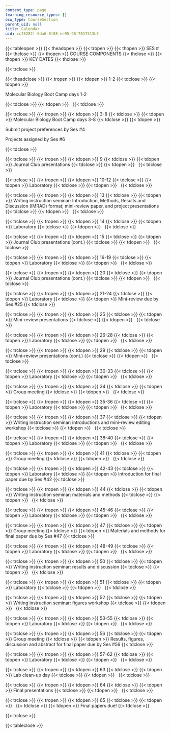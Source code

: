```yaml
---
content_type: page
learning_resource_types: []
ocw_type: CourseSection
parent_uid: null
title: Calendar
uid: cc26282f-6da6-0f88-ee95-98f7017513b7
---
```


{{< tableopen >}}
{{< theadopen >}}
{{< tropen >}}
{{< thopen >}}
SES #
{{< thclose >}}
{{< thopen >}}
COURSE COMPONENTS
{{< thclose >}}
{{< thopen >}}
KEY DATES
{{< thclose >}}

{{< trclose >}}

{{< theadclose >}}
{{< tropen >}}
{{< tdopen >}}
1-2
{{< tdclose >}}
{{< tdopen >}}


Molecular Biology Boot Camp days 1-2


{{< tdclose >}}
{{< tdopen >}}
 
{{< tdclose >}}

{{< trclose >}}
{{< tropen >}}
{{< tdopen >}}
3-8
{{< tdclose >}}
{{< tdopen >}}
Molecular Biology Boot Camp days 3-8
{{< tdclose >}}
{{< tdopen >}}


Submit project preferences by Ses #4

Projects assigned by Ses #6


{{< tdclose >}}

{{< trclose >}}
{{< tropen >}}
{{< tdopen >}}
9
{{< tdclose >}}
{{< tdopen >}}
Journal Club presentations
{{< tdclose >}}
{{< tdopen >}}
 
{{< tdclose >}}

{{< trclose >}}
{{< tropen >}}
{{< tdopen >}}
10-12
{{< tdclose >}}
{{< tdopen >}}
Laboratory
{{< tdclose >}}
{{< tdopen >}}
 
{{< tdclose >}}

{{< trclose >}}
{{< tropen >}}
{{< tdopen >}}
13
{{< tdclose >}}
{{< tdopen >}}
Writing instruction seminar: Introduction, Methods, Results and Discussion (IMRAD) format; mini-review paper, and project presentations
{{< tdclose >}}
{{< tdopen >}}
 
{{< tdclose >}}

{{< trclose >}}
{{< tropen >}}
{{< tdopen >}}
14
{{< tdclose >}}
{{< tdopen >}}
Laboratory
{{< tdclose >}}
{{< tdopen >}}
 
{{< tdclose >}}

{{< trclose >}}
{{< tropen >}}
{{< tdopen >}}
15
{{< tdclose >}}
{{< tdopen >}}
Journal Club presentations (cont.)
{{< tdclose >}}
{{< tdopen >}}
 
{{< tdclose >}}

{{< trclose >}}
{{< tropen >}}
{{< tdopen >}}
16-19
{{< tdclose >}}
{{< tdopen >}}
Laboratory
{{< tdclose >}}
{{< tdopen >}}
 
{{< tdclose >}}

{{< trclose >}}
{{< tropen >}}
{{< tdopen >}}
20
{{< tdclose >}}
{{< tdopen >}}
Journal Club presentations (cont.)
{{< tdclose >}}
{{< tdopen >}}
 
{{< tdclose >}}

{{< trclose >}}
{{< tropen >}}
{{< tdopen >}}
21-24
{{< tdclose >}}
{{< tdopen >}}
Laboratory
{{< tdclose >}}
{{< tdopen >}}
Mini-review due by Ses #25
{{< tdclose >}}

{{< trclose >}}
{{< tropen >}}
{{< tdopen >}}
25
{{< tdclose >}}
{{< tdopen >}}
Mini-review presentations
{{< tdclose >}}
{{< tdopen >}}
 
{{< tdclose >}}

{{< trclose >}}
{{< tropen >}}
{{< tdopen >}}
26-28
{{< tdclose >}}
{{< tdopen >}}
Laboratory
{{< tdclose >}}
{{< tdopen >}}
 
{{< tdclose >}}

{{< trclose >}}
{{< tropen >}}
{{< tdopen >}}
29
{{< tdclose >}}
{{< tdopen >}}
Mini-review presentations (cont.)
{{< tdclose >}}
{{< tdopen >}}
 
{{< tdclose >}}

{{< trclose >}}
{{< tropen >}}
{{< tdopen >}}
30-33
{{< tdclose >}}
{{< tdopen >}}
Laboratory
{{< tdclose >}}
{{< tdopen >}}
 
{{< tdclose >}}

{{< trclose >}}
{{< tropen >}}
{{< tdopen >}}
34
{{< tdclose >}}
{{< tdopen >}}
Group meeting
{{< tdclose >}}
{{< tdopen >}}
 
{{< tdclose >}}

{{< trclose >}}
{{< tropen >}}
{{< tdopen >}}
35-36
{{< tdclose >}}
{{< tdopen >}}
Laboratory
{{< tdclose >}}
{{< tdopen >}}
 
{{< tdclose >}}

{{< trclose >}}
{{< tropen >}}
{{< tdopen >}}
37
{{< tdclose >}}
{{< tdopen >}}
Writing instruction seminar: introductions and mini-review editing workshop
{{< tdclose >}}
{{< tdopen >}}
 
{{< tdclose >}}

{{< trclose >}}
{{< tropen >}}
{{< tdopen >}}
38-40
{{< tdclose >}}
{{< tdopen >}}
Laboratory
{{< tdclose >}}
{{< tdopen >}}
 
{{< tdclose >}}

{{< trclose >}}
{{< tropen >}}
{{< tdopen >}}
41
{{< tdclose >}}
{{< tdopen >}}
Group meeting
{{< tdclose >}}
{{< tdopen >}}
 
{{< tdclose >}}

{{< trclose >}}
{{< tropen >}}
{{< tdopen >}}
42-43
{{< tdclose >}}
{{< tdopen >}}
Laboratory
{{< tdclose >}}
{{< tdopen >}}
Introduction for final paper due by Ses #42
{{< tdclose >}}

{{< trclose >}}
{{< tropen >}}
{{< tdopen >}}
44
{{< tdclose >}}
{{< tdopen >}}
Writing instruction seminar: materials and methods
{{< tdclose >}}
{{< tdopen >}}
 
{{< tdclose >}}

{{< trclose >}}
{{< tropen >}}
{{< tdopen >}}
45-46
{{< tdclose >}}
{{< tdopen >}}
Laboratory
{{< tdclose >}}
{{< tdopen >}}
 
{{< tdclose >}}

{{< trclose >}}
{{< tropen >}}
{{< tdopen >}}
47
{{< tdclose >}}
{{< tdopen >}}
Group meeting
{{< tdclose >}}
{{< tdopen >}}
Materials and methods for final paper due by Ses #47
{{< tdclose >}}

{{< trclose >}}
{{< tropen >}}
{{< tdopen >}}
48-49
{{< tdclose >}}
{{< tdopen >}}
Laboratory
{{< tdclose >}}
{{< tdopen >}}
 
{{< tdclose >}}

{{< trclose >}}
{{< tropen >}}
{{< tdopen >}}
50
{{< tdclose >}}
{{< tdopen >}}
Writing instruction seminar: results and discussion
{{< tdclose >}}
{{< tdopen >}}
 
{{< tdclose >}}

{{< trclose >}}
{{< tropen >}}
{{< tdopen >}}
51
{{< tdclose >}}
{{< tdopen >}}
Laboratory
{{< tdclose >}}
{{< tdopen >}}
 
{{< tdclose >}}

{{< trclose >}}
{{< tropen >}}
{{< tdopen >}}
52
{{< tdclose >}}
{{< tdopen >}}
Writing instruction seminar: figures workshop
{{< tdclose >}}
{{< tdopen >}}
 
{{< tdclose >}}

{{< trclose >}}
{{< tropen >}}
{{< tdopen >}}
53-55
{{< tdclose >}}
{{< tdopen >}}
Laboratory
{{< tdclose >}}
{{< tdopen >}}
 
{{< tdclose >}}

{{< trclose >}}
{{< tropen >}}
{{< tdopen >}}
56
{{< tdclose >}}
{{< tdopen >}}
Group meeting
{{< tdclose >}}
{{< tdopen >}}
Results, figures, discussion and abstract for final paper due by Ses #56
{{< tdclose >}}

{{< trclose >}}
{{< tropen >}}
{{< tdopen >}}
57-62
{{< tdclose >}}
{{< tdopen >}}
Laboratory
{{< tdclose >}}
{{< tdopen >}}
 
{{< tdclose >}}

{{< trclose >}}
{{< tropen >}}
{{< tdopen >}}
63
{{< tdclose >}}
{{< tdopen >}}
Lab clean-up day
{{< tdclose >}}
{{< tdopen >}}
 
{{< tdclose >}}

{{< trclose >}}
{{< tropen >}}
{{< tdopen >}}
64
{{< tdclose >}}
{{< tdopen >}}
Final presentations
{{< tdclose >}}
{{< tdopen >}}
 
{{< tdclose >}}

{{< trclose >}}
{{< tropen >}}
{{< tdopen >}}
65
{{< tdclose >}}
{{< tdopen >}}
 
{{< tdclose >}}
{{< tdopen >}}
Final papers due!
{{< tdclose >}}

{{< trclose >}}

{{< tableclose >}}